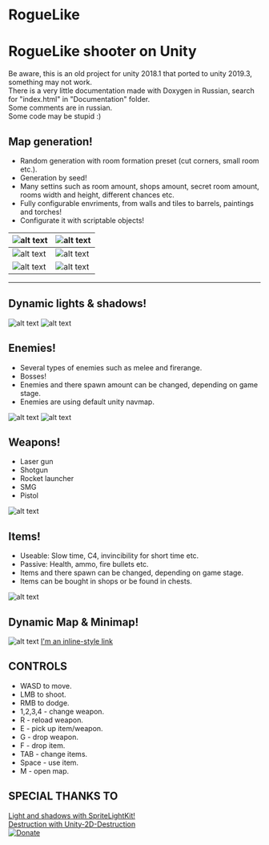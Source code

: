 # RogueLike
# RogueLike shooter on Unity #

<p>
Be aware, this is an old project for unity 2018.1 that ported to unity 2019.3, something may not work.<br />
There is a very little documentation made with Doxygen in Russian, search for "index.html" in "Documentation" folder.<br />
Some comments are in russian.<br />
Some code may be stupid :)<br />
</p>

## Map generation! ##
* Random generation with room formation preset (cut corners, small room etc.).
* Generation by seed!
* Many settins such as room amount, shops amount, secret room amount, rooms width and height, different chances etc.
* Fully configurable envriments, from walls and tiles to barrels, paintings and torches!
* Configurate it with scriptable objects!

| ![alt text](Images/Generation.gif) | ![alt text](Images/Screenshot_1.png) |
|------------------------------------|--------------------------------------|
|![alt text](Images/Generator_1.png)|![alt text](Images/Generator_2.png)|
|![alt text](Images/Screenshot_2.png)|![alt text](Images/Screenshot_3.png)|
-----------------------------------------------------------------------------

## Dynamic lights & shadows! ##

![alt text](Images/light_2.png) ![alt text](Images/light_1.png)

## Enemies! ##
* Several types of enemies such as melee and firerange.
* Bosses!<br />
* Enemies and there spawn amount can be changed, depending on game stage.
* Enemies are using default unity navmap.

![alt text](Images/Screenshot_5.png)
![alt text](Images/Screenshot_8.png)

## Weapons! ##
* Laser gun
* Shotgun
* Rocket launcher
* SMG
* Pistol

![alt text](Images/Screenshot_6.png)

## Items! ##
* Useable: Slow time, C4, invincibility for short time etc.
* Passive: Health, ammo, fire bullets etc.
* Items and there spawn can be changed, depending on game stage.
* Items can be bought in shops or be found in chests.

![alt text](Images/Screenshot_7.png)

## Dynamic Map & Minimap! ##
![alt text](Images/Screenshot_10.png)
[I'm an inline-style link](https://www.google.com)
## CONTROLS ##
* WASD to move.
* LMB to shoot.
* RMB to dodge.
* 1,2,3,4 - change weapon.
* R - reload weapon.
* E - pick up item/weapon.
* G - drop weapon.
* F - drop item.
* TAB - change items.
* Space - use item.
* M - open map.

## SPECIAL THANKS TO ##

  [Light and shadows with SpriteLightKit!](https://github.com/prime31/SpriteLightKit) </br>
  [Destruction with Unity-2D-Destruction](https://github.com/mjholtzem/Unity-2D-Destruction)</br>
  [![Donate](https://img.shields.io/badge/Donate-PayPal-green.svg)](https://money.yandex.ru/to/410018042496725)

